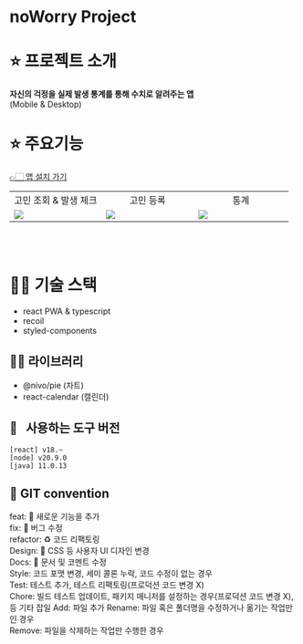 # noWorry Project

# ⭐️ 프로젝트 소개

**자신의 걱정을 실제 발생 통계를 통해 수치로 알려주는 앱**
<br/>(Mobile & Desktop)

# ⭐️ 주요기능

[👉🏻 앱 설치 가기](https://noworry-project.web.app/)

<table>
    <tr>
      <td  align="center" width="33%">고민 조회 & 발생 체크</td>
      <td align="center" width="33%">고민 등록</td>
      <td align="center" width="34%">통계</td>
    </tr>
    <tr>
      <td><img src="https://github.com/heedaelee/noWorry/assets/37854571/79699ce8-cc00-49bc-95a7-ed8b74c22119"/></td>
      <td><img src="https://github.com/heedaelee/noWorry/assets/37854571/86e2d354-a224-4591-8f47-cd570cc6a569"/></td>
      <td><img src="https://github.com/heedaelee/noWorry/assets/37854571/54e19115-deca-4adb-9ccb-aabfa0d54932"/></td>
    </tr>
 </table>
<br></br>

# 👨‍💻 기술 스택

- react PWA & typescript
- recoil
- styled-components

## 👨‍💻 라이브러리

- @nivo/pie (차트)
- react-calendar (캘린더)

## 🚗 &nbsp; 사용하는 도구 버전

`[react] v18.~`  
`[node] v20.9.0`  
`[java] 11.0.13`

## 🌈 GIT convention

feat: 🐲 새로운 기능을 추가  
fix: 🐒 버그 수정  
refactor: ♻️ 코드 리팩토링  
Design: 💄 CSS 등 사용자 UI 디자인 변경  
Docs: 📜 문서 및 코멘트 수정  
Style: 코드 포맷 변경, 세미 콜론 누락, 코드 수정이 없는 경우  
Test: 테스트 추가, 테스트 리팩토링(프로덕션 코드 변경 X)  
Chore: 빌드 테스트 업데이트, 패키지 매니저를 설정하는 경우(프로덕션 코드 변경 X), 등 기타 잡일
Add: 파일 추가
Rename: 파일 혹은 폴더명을 수정하거나 옮기는 작업만인 경우  
Remove: 파일을 삭제하는 작업만 수행한 경우
